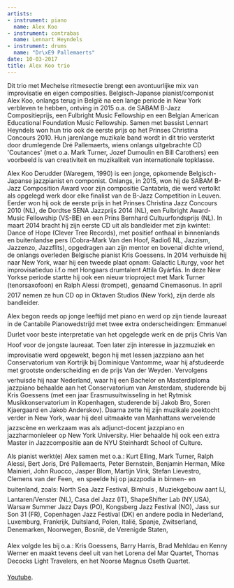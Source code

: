 ```yaml
---
artists:
- instrument: piano
  name: Alex Koo
- instrument: contrabas
  name: Lennart Heyndels
- instrument: drums
  name: "Dr\xE9 Pallemaerts"
date: 10-03-2017
title: Alex Koo trio
---
```

Dit trio met Mechelse ritmesectie brengt een avontuurlijke mix van improvisatie en eigen composities. Belgisch-Japanse 
pianist/componist Alex Koo, onlangs terug in België na een lange periode in New York verbleven te hebben, ontving in 2015 
o.a. de SABAM B-Jazz Compositieprijs, een Fulbright Music Fellowship en een Belgian American Educational Foundation Music 
Fellowship. Samen met bassist Lennart Heyndels won hun trio ook de eerste prijs op het Prinses Christina Concours 2010. Hun 
jarenlange muzikale band wordt in dit trio versterkt door drumlegende Dré Pallemaerts, wiens onlangs uitgebrachte 
CD 'Coutances' (met o.a. Mark Turner, Jozef Dumoulin en Bill Carothers) een voorbeeld is van creativiteit en muzikaliteit 
van internationale topklasse. 

Alex Koo Derudder (Waregem, 1990) is een jonge, opkomende Belgisch-Japanse jazzpianist en componist. Onlangs, in 2015, won hij 
de SABAM B-Jazz Composition Award voor zijn compositie Cantabria, die werd vertolkt als opgelegd werk door elke finalist van de 
B-Jazz Competition in Leuven. Eerder won hij ook de eerste prijs in het Prinses Christina Jazz Concours 2010 (NL), de Dordtse 
SENA Jazzprijs 2014 (NL), een Fulbright Award-Music Fellowship (VS-BE) en een Prins Bernhard Cultuurfondsprijs (NL). In maart 
2014 bracht hij zijn eerste CD uit als bandleider met zijn kwintet: Dance of Hope (Clever Tree Records), met positief onthaal 
in binnenlands en buitenlandse pers (Cobra-Mark Van den Hoof, Radio6 NL, Jazzism, Jazzenzo, Jazzflits), opgedragen aan zijn 
mentor en bovenal dichte vriend, de onlangs overleden Belgische pianist Kris Goessens. In 2014 verhuisde hij naar New York, 
waar hij een tweede plaat opnam: Galactic Liturgy, voor het improvisatieduo i.f.o met Hongaars drumtalent Attila Gyárfás. In 
deze New Yorkse periode startte hij ook een nieuw trioproject met Mark Turner (tenorsaxofoon) en Ralph Alessi (trompet), 
genaamd Cinemasonus. In april 2017 nemen ze hun CD op in Oktaven Studios (New York), zijn derde als bandleider. 

Alex begon reeds op jonge leeftijd met piano en werd op zijn tiende laureaat in de Cantabile Pianowedstrijd met twee extra onderscheidingen: 
Emmanuel Durlet voor beste interpretatie van het opgelegde werk en de prijs Chris Van Hoof voor de jongste laureaat. Toen later zijn 
interesse in jazzmuziek en improvisatie werd opgewekt, begon hij met lessen jazzpiano aan het Conservatorium van Kortrijk bij Dominique 
Vantomme, waar hij afstudeerde met grootste onderscheiding en de prijs Van der Weyden. Vervolgens verhuisde hij naar Nederland, waar 
hij een Bachelor en Masterdiploma jazzpiano behaalde aan het Conservatorium van Amsterdam, studerende bij Kris Goessens (met een jaar 
Erasmusuitwisseling in het Rytmisk Musikkonservatorium in Kopenhagen, studerende bij Jakob Bro, Soren Kjaergaard en Jakob Anderskov). Daarna 
zette hij zijn muzikale zoektocht verder in New York, waar hij deel uitmaakte van Manhattans wervelende jazzscène en werkzaam was als 
adjunct-docent jazzpiano en jazzharmonieleer op New York University. Hier behaalde hij ook een extra Master in Jazzcompositie aan de NYU 
Steinhardt School of Culture. 

Als pianist werkt(e) Alex samen met o.a.: Kurt Elling, Mark Turner, Ralph Alessi, Bert Joris, Dré Pallemaerts, Peter Bernstein, Benjamin 
Herman, Mike Mainieri, John Ruocco, Jasper Blom, Martijn Vink, Stefan Lievestro, Clemens van der Feen,  en speelde hij op jazzpodia in 
binnen- en buitenland, zoals: North Sea Jazz Festival, Bimhuis , Muziekgebouw aant IJ, Lantaren/Venster (NL), Casa del Jazz (IT), 
ShapeShifter Lab (NY,USA), Warsaw Summer Jazz Days (PO), Kongsberg Jazz Festival (NO), Jass sur Son 31 (FR), Copenhagen Jazz Festival (DK) 
en andere podia in Nederland, Luxemburg, Frankrijk, Duitsland, Polen, Italië, Spanje, Zwitserland, Denemarken, Noorwegen, Bosnië, de 
Verenigde Staten,  

Alex volgde les bij o.a.: Kris Goessens, Barry Harris, Brad Mehldau en Kenny Werner en maakt tevens deel uit van het Lorena del Mar Quartet, 
Thomas Decocks Light Travelers, en het Noorse Magnus Oseth Quartet. 

[Youtube](http://www.alexkoomusic.com/).